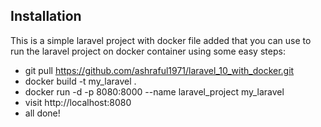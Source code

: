## Installation

This is a simple laravel project with docker file added that you can use to run the laravel project on docker container using some easy steps:

- git pull https://github.com/ashraful1971/laravel_10_with_docker.git
- docker build -t my_laravel .
- docker run -d -p 8080:8000 --name laravel_project my_laravel
- visit http://localhost:8080
- all done!
